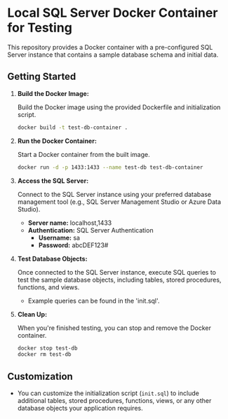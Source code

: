 # Local SQL Server Docker Container for Testing

This repository provides a Docker container with a pre-configured SQL Server instance that contains a sample database schema and initial data.

## Getting Started

1. **Build the Docker Image:**

    Build the Docker image using the provided Dockerfile and initialization script.

    ```bash
    docker build -t test-db-container .
    ```

2. **Run the Docker Container:**

    Start a Docker container from the built image.

    ```bash
    docker run -d -p 1433:1433 --name test-db test-db-container
    ```

4. **Access the SQL Server:**

    Connect to the SQL Server instance using your preferred database management tool (e.g., SQL Server Management Studio or Azure Data Studio).

    - **Server name:** localhost,1433
    - **Authentication:** SQL Server Authentication
        - **Username:** sa
        - **Password:** abcDEF123#

5. **Test Database Objects:**

    Once connected to the SQL Server instance, execute SQL queries to test the sample database objects, including tables, stored procedures, functions, and views.

    - Example queries can be found in the 'init.sql'.

6. **Clean Up:**

    When you're finished testing, you can stop and remove the Docker container.

    ```bash
    docker stop test-db
    docker rm test-db
    ```

## Customization

- You can customize the initialization script (`init.sql`) to include additional tables, stored procedures, functions, views, or any other database objects your application requires.
